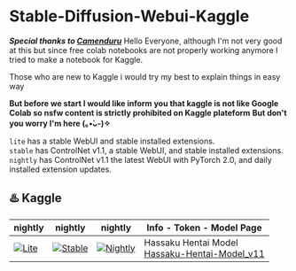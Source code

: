 # Stable-Diffusion-Webui-Kaggle
***Special thanks to [Camenduru](https://github.com/camenduru)***
Hello Everyone, although I'm not very good at this but since free colab notebooks are not properly working anymore I tried to make a notebook for Kaggle.

Those who are new to Kaggle i would try my best to explain things in easy way

**But before we start I would like inform you that kaggle is not like Google Colab so nsfw content is strictly prohibited on Kaggle plateform**
**But don't you worry I'm here (⁠｡⁠•̀⁠ᴗ⁠-⁠)⁠✧**

`lite` has a stable WebUI and stable installed extensions. <br />
`stable` has ControlNet v1.1, a stable WebUI, and stable installed extensions. <br />
`nightly` has ControlNet v1.1 the latest WebUI with PyTorch 2.0, and daily installed extension updates. <br />

## ♨️ Kaggle 
| nightly | nightly | nightly | Info - Token - Model Page
| --- | --- | --- | --- |
[![Lite](https://kaggle.com/static/images/open-in-kaggle.svg)](https://www.kaggle.com/jarvislinks/hassaku-model-hentai-stable-diffusion-kaggle/edit) | [![Stable](https://kaggle.com/static/images/open-in-kaggle.svg)](https://www.kaggle.com/jarvislinks/hassaku-model-hentai-stable-diffusion-kaggle/edit) | [![Nightly](https://kaggle.com/static/images/open-in-kaggle.svg)](https://www.kaggle.com/jarvislinks/hassaku-model-hentai-stable-diffusion-kaggle/edit) | Hassaku Hentai Model <br /> [Hassaku-Hentai-Model_v11](https://civitai.com/models/2583/hassaku-hentai-model)


